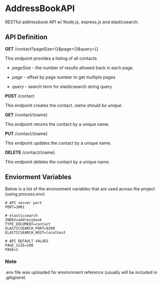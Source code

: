 # AddressBookAPI

RESTful addressbook API w/ Node.js, express.js and elasticsearch.

## API Definition

**GET** /contact?pageSize={}&page={}&query={}

This endpoint provides a listing of all contacts.

- _pageSize_ - the number of results allowed back in each page.

- _page_ - offset by page number to get multiple pages

- _query_ - search term for elasticsearch string query

**POST** /contact

This endpoint creates the contact. _name should be unique_.

**GET** /contact/{name}

This endpoint returns the contact by a unique name.

**PUT** /contact/{name}

This endpoint updates the contact by a unique name.

**DELETE** /contact/{name}

This endpoint deletes the contact by a unique name.

## Enviorment Variables

Below is a list of the environment variables that are used across the project (using _process.env_)

```
# API server port
PORT=3001

# elasticsearch
INDEX=addressbook
TYPE_DOCUMENT=contact
ELASTICSEARCH_PORT=9200
ELASTICSEARCH_HOST=localhost

# API DEFAULT VALUES
PAGE_SIZE=100
PAGE=1
```

### Note

.env file was uploaded for environment reference (usually will be included in .gitignore)
